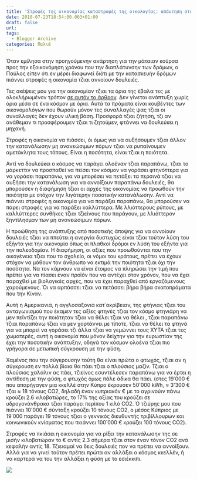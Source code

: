 ```yaml
---
title: 'Στροφές της οικονομίας καταστροφές της οικολογίας: απάντηση στον Παύλο'
date: 2010-07-23T18:54:00.003+01:00
draft: false
url: 
tags:
  - Blogger Archive
categories: Παλιά
---
```


Όταν εμίλησα στην προηγούμενην ανάρτηση για την μάταιαν κούρσα προς την εξοικονόμηση χρόνου που την διαπλάτυνσην των δρόμων, ο Παύλος είπεν ότι εν μέρει διαφωνεί διότι με την κατασκευήν δρόμων πιάννει στροφές η οικονομία τζιαι αννοίουν δουλειές.  
  
Τες σκέψεις μου για την οικονομίαν τζιαι τα όρια της έβαλα τες με ολοκλήρωμένον τρόπον [σε αυτόν το άρθρον](http://acerasanthropophorum.blogspot.com/2010/04/blog-post_09.html). Δεν γίνεται ανάπτυξη χωρίς όρια μέσα σε ένα κόσμον με όρια. Αυτά τα πράματα είναι κουβέντες των οικονομολόγων που θωρούν μόνον τες συναλλαγές ψας τζιαι οι συναλλαγές δεν έχουν υλική βάση. Προσφορά τζιαι ζήτηση, τζι αν ανάθεμαν τι προσφέρουμεν τζιαι τι ζητούμεν, φτάννει να δουλεύκει η μηχανή.  
  
Στροφές η οικονομία να πιάσσει, όι όμως για να αυξήσουμεν τζιαι άλλον την κατανάλωσην μη ανανεώσιμων πόρων τζιαι να ρυπαίνουμεν αμετάκλητα τους τόπους. Είναι η ποσότητα, είναι τζιαι η ποιότητα.  
  
Αντί να δουλεύκει ο κόσμος να παράγει ολοέναν τζιαι παραπάνω, τζιαι το μάρκεττιν να προσπαθεί να πείσει τον κόσμον να γοράσει φτηνόττερα για να γοράσει παραπάνω, για να μπορέσει να πετάξει τα περσινά τζιαι να αυξήσει την κατανάλωση για να αννοίξουν παραπάνω δουλειές, θα μπορούσεν η διαφήμηση τζιαι οι αρχές της οικονομίας να προωθούν την ποιότητα με στόχον την λιγότερην ποσοτικήν κατανάλωσην. Αντί να πιάννει στροφές η οικονομία για να παράξει παραπάνω, θα μπορούσεν να πάρει στροφές για να παράξει καλλύττερα. Με λλιόττερους ρύπους, με καλλύττερες συνθήκες τζιαι τζιείνους που παράγουν, με λλιόττερον ξηντίλησμαν των μη ανανεώσιμων πόρων.  
  
Η προώθηση της ανάπτυξης από ποσοτικής άποψης για να αννοίουν δουλειές τζιαι να ππεύτει η ανεργία δυστυχώς είναι τζιαι τούτον λύση του εξήντα για την οικονομία όπως οι πλαθκοί δρόμοι εν λύση του εξήντα για την πολεοδομίαν. Η διαφήμηση, οι αξίες που προωθούνται που την οικογένεια τζιαι που το σχολείο, οι νόμοι του κράτους, πρέπει να έχουν στόχον να μάθουν τον άνθρωπο να εκτιμά την ποιότητα τζιαι όχι την ποσότητα. Να τον κάμνουν να είναι έτοιμος να πληρώσει την τιμή που πρέπει για να πίασει έναν προϊόν που να αντέχει στον χρόνον, που να έχει παραχθεί με βιολογικές αρχές, που να έχει παραχθεί από εργαζόμενους χαρούμενους. Όι να αρπάσσει τζιαι να πετάσσει βήρα βήρα σκατοπράματα που την Κίναν.  
  
Αυτή η Αμερικανιά, η αγγλοσαξονιά κατ΄ακρίβειαν, της φτήνιας τζιαι του ανταγωνισμού που έκαμεν τες αξίες φτηνές τζιαι τον κόσμο φτηνιάρη να μεν πεϊντίζει την ποιότηταν τζιαι να θέλει τζιαι να θέλει , τζιαι παραπάνω τζιαι παραπάνω τζιαι να μεν χορτάννει με τίποτε, τζιαι να θέλει τα φτηνά για να μπορεί να γοράσει τζι άλλα τζιαι να γεμώννει τους ΧΥΤΑ τζιαι τες χωματερές, αυτή η οικονομία που μόνον δείχτην για την ευρωστίαν της έχει την ποσοτικήν ανάπτυξην, οδηγά τον κόσμον ολοένα τζιαι πιο γρήγορα σε μετωπική σύγκρουση με την φύση.  
  
Χαμένος που την σύγκρουσην τούτη θα είναι πρώτα ο φτωχός, τζιαι αν η σύγκρουση εν πολλά βίαια θα πάει τζιαι ο πλούσιος μαζίν. Τζιαι ο πλούσιος χαλάλιν ας πάει, τζιείνος εσυντέλεσεν παραπάνω για να έρτει η αντίθεση με την φύση, ο φτωχός όμως πάλε άδικα θα πάει. (στες 19΄000 € που απαρήγαγεν μια κκελλέ στην Κύπρο έκρουσεν 50'000 kWh, ≈ 3'300 € τζαι ≈ 18 τόνους CO2, δηλαδή έναν κυπριακόν € με το αγρινούιν πάνω κρούζει 2.6 κιλοβατώρες, το 17% της αξίας του κρούζει σε υδρογονάνθρακα τζιαι παράγει περίπου 1 κιλό CO2. Ό τζιύρης μου που πιάννει 10'000 € σύνταξη κρούζει 10 τόνους CO2, ο μέσος Κύπριος με 19΄000 παράγει 19 τόνους τζιαι ο γεννικός διευθυντής τριβίλλουρων και κοινωνικούν κνίσματος που πκιάννει 100΄000 € κρούζει 100 τόνους CO2).  
  
Στροφές να πκιάσει η οικονομία για να ρίξει την κατανάλωσην της σε μισήν κιλοβατώραν το € αντίς 2.3 σήμερα τζιαι στον έναν τόνον CO2 ανά κεφαλήν αντίς 18. Τζιειαμαί να δεις δουλειές πον να πρέπει να αννοίξουν. Αλλά για να γινεί τούτον πρέπει πρώτα αν αλλάξει ο κόσμος κκελλέν, ή να καρτερά να του την αλλάξει η φύση με το εσιέκκιπι.  
  
[![](https://blogger.googleusercontent.com/img/b/R29vZ2xl/AVvXsEi9DYzzzqJULWe8sSLfn5QQrud8WNOO8s3Atan2J15QCshHfP7GNVwUO1guyxJtc2CPR2YQfnP6RK9OWB6r_BsDTcRIf0ZyAyIeHub6raHN3mC_2Ji_u23ruSQB3Zuvs8S3AO6gDUo1yyc/s400/Capture+d%E2%80%99%C3%A9cran+2010-07-23+%C3%A0+21.22.28.png)](https://blogger.googleusercontent.com/img/b/R29vZ2xl/AVvXsEi9DYzzzqJULWe8sSLfn5QQrud8WNOO8s3Atan2J15QCshHfP7GNVwUO1guyxJtc2CPR2YQfnP6RK9OWB6r_BsDTcRIf0ZyAyIeHub6raHN3mC_2Ji_u23ruSQB3Zuvs8S3AO6gDUo1yyc/s1600/Capture+d%E2%80%99%C3%A9cran+2010-07-23+%C3%A0+21.22.28.png)
